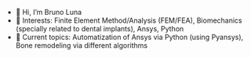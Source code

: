 - 👋 Hi, I’m Bruno Luna
- 👀 Interests: Finite Element Method/Analysis (FEM/FEA), Biomechanics (specially related to dental implants), Ansys, Python
- 🌱 Current topics: Automatization of Ansys via Python (using Pyansys), Bone remodeling via different algorithms

<!---
- 💞️ I’m looking to collaborate on any of the topics above
- 📫 How to reach me: all repositories private so far.
lunabrun/lunabrun is a ✨ special ✨ repository because its `README.md` (this file) appears on your GitHub profile.
You can click the Preview link to take a look at your changes.
--->
